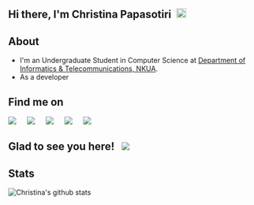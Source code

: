<h2>Hi there, I'm Christina Papasotiri &nbsp;<img src="https://raw.githubusercontent.com/MartinHeinz/MartinHeinz/master/wave.gif" width="20px"></h2>

## About
* I'm an Undergraduate Student in Computer Science at [Department of Informatics & Telecommunications, NKUA](https://www.di.uoa.gr/en).
* As a developer 

## Find me on
<div align="left">
    <a target="_blank" href="https://www.linkedin.com/in/cpapasotiri/"><img src="https://img.shields.io/badge/-LinkedIn-0077B5??style=flat-square&logo&logo=Linkedin&logoColor=white"></img></a>
    &emsp;
    <a target="_blank" href="https://www.facebook.com/cpapasotiri"><img src="https://img.shields.io/badge/Facebook-1877F2??style=flat-square&logo=facebook&logoColor=black"></img></a>
    &emsp;
    <a target="_blank" href="https://www.instagram.com/cpapasotiri/"><img src="https://img.shields.io/badge/Instagram-E1306C??style=flat-square&logo=appveyor&logo=instagram&logoColor=white"></img></a>
    &emsp;
    <a target="_blank" href="https://twitter.com/cpapasotiri"><img src="https://img.shields.io/badge/-Twitter-1DA1F2??style=flat-square&logo=Twitter&logoColor=black"></img></a>
    &emsp;
    <a target="_blank" href="https://open.spotify.com/user/21dlas6i77h7hocosdiri4q6y"><img src="https://img.shields.io/badge/-Spotify-1DB954??style=flat-square&logo=Spotify&logoColor=black"></img></a>
    &emsp;
</div>

## Glad to see you here! &nbsp; ![](https://visitor-badge.glitch.me/badge?page_id=cpapasotir.cpapasotiri)

## Stats
![Christina's github stats](https://github-readme-stats.vercel.app/api?username=cpapasotiri&count_private=True&show_icons=true&theme=react&hide_title=true&line_height=22pt&hide=issues,prs,contribs&hide_rank=True)